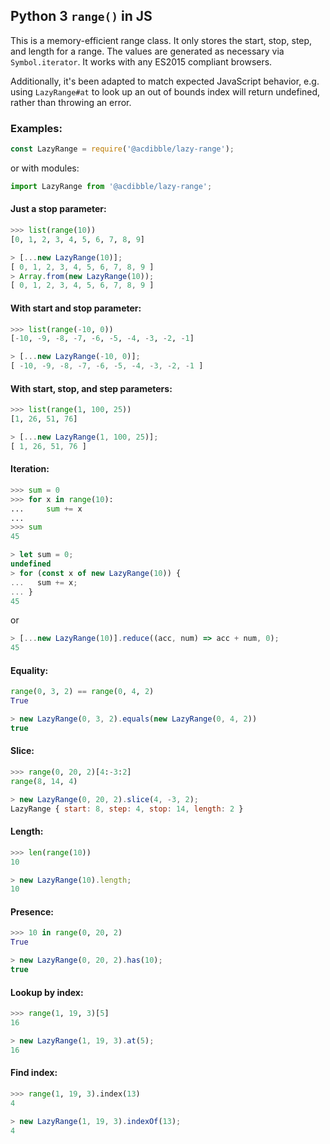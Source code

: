 ## Python 3 `range()` in JS

This is a memory-efficient range class. It only stores the start, stop, step,
and length for a range. The values are generated as necessary via
`Symbol.iterator`. It works with any ES2015 compliant browsers.

Additionally, it's been adapted to match expected JavaScript behavior, e.g.
using `LazyRange#at` to look up an out of bounds index will return undefined, rather
than throwing an error.

### Examples:

```javascript
const LazyRange = require('@acdibble/lazy-range');
```
or with modules:
```javascript
import LazyRange from '@acdibble/lazy-range';
```

#### Just a stop parameter:
```python
>>> list(range(10))
[0, 1, 2, 3, 4, 5, 6, 7, 8, 9]
```

```javascript
> [...new LazyRange(10)];
[ 0, 1, 2, 3, 4, 5, 6, 7, 8, 9 ]
> Array.from(new LazyRange(10));
[ 0, 1, 2, 3, 4, 5, 6, 7, 8, 9 ]
```

#### With start and stop parameter:
```python
>>> list(range(-10, 0))
[-10, -9, -8, -7, -6, -5, -4, -3, -2, -1]
```

```javascript
> [...new LazyRange(-10, 0)];
[ -10, -9, -8, -7, -6, -5, -4, -3, -2, -1 ]
```

#### With start, stop, and step parameters:
```python
>>> list(range(1, 100, 25))
[1, 26, 51, 76]
```

```javascript
> [...new LazyRange(1, 100, 25)];
[ 1, 26, 51, 76 ]
```

#### Iteration:
```python
>>> sum = 0
>>> for x in range(10):
...     sum += x
...
>>> sum
45
```
```javascript
> let sum = 0;
undefined
> for (const x of new LazyRange(10)) {
...   sum += x;
... }
45
```
or
```javascript
> [...new LazyRange(10)].reduce((acc, num) => acc + num, 0);
45
```
#### Equality:
```python
range(0, 3, 2) == range(0, 4, 2)
True
```

```javascript
> new LazyRange(0, 3, 2).equals(new LazyRange(0, 4, 2))
true
```

#### Slice:
```python
>>> range(0, 20, 2)[4:-3:2]
range(8, 14, 4)
```
```javascript
> new LazyRange(0, 20, 2).slice(4, -3, 2);
LazyRange { start: 8, step: 4, stop: 14, length: 2 }
```

#### Length:
```python
>>> len(range(10))
10
```
```javascript
> new LazyRange(10).length;
10
```

#### Presence:
```python
>>> 10 in range(0, 20, 2)
True
```
```javascript
> new LazyRange(0, 20, 2).has(10);
true
```

#### Lookup by index:
```python
>>> range(1, 19, 3)[5]
16
```
```javascript
> new LazyRange(1, 19, 3).at(5);
16
```

#### Find index:
```python
>>> range(1, 19, 3).index(13)
4
```
```javascript
> new LazyRange(1, 19, 3).indexOf(13);
4
```
